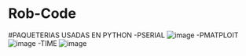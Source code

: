 # Rob-Code

#PAQUETERIAS USADAS EN PYTHON 
-PSERIAL 
![image](https://github.com/OscarHHernandez/Rob-Code/assets/146481192/b70a5a75-750a-4dd1-9e22-d74918ea4679)
-PMATPLOIT
![image](https://github.com/OscarHHernandez/Rob-Code/assets/146481192/47319375-f658-4e5c-b9eb-b46919e5d24a)
-TIME
![image](https://github.com/OscarHHernandez/Rob-Code/assets/146481192/0b4ca74f-1fd4-467d-a76f-e7c55991bf7e)
